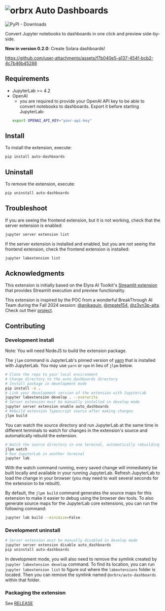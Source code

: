 <!--
{% comment %}
Copyright 2017-2023 Elyra Authors
Copyright 2025 Orange Bricks

Licensed under the Apache License, Version 2.0 (the "License");
you may not use this file except in compliance with the License.
You may obtain a copy of the License at

http://www.apache.org/licenses/LICENSE-2.0

Unless required by applicable law or agreed to in writing, software
distributed under the License is distributed on an "AS IS" BASIS,
WITHOUT WARRANTIES OR CONDITIONS OF ANY KIND, either express or implied.
See the License for the specific language governing permissions and
limitations under the License.
{% endcomment %}
-->

# ![orbrx](https://github.com/user-attachments/assets/99abd1a7-7e99-4d20-b72c-892e0d7804d8) Auto Dashboards

![PyPI - Downloads](https://img.shields.io/pypi/dm/auto-dashboards)

Convert Jupyter notebooks to dashboards in one click and preview side-by-side.

**New in version 0.2.0**: Create Solara dashboards!

https://github.com/user-attachments/assets/f7b040e5-a137-454f-bcb2-4c7b46b45288




## Requirements

- JupyterLab >= 4.2
- OpenAI
    - you are required to provide your OpenAI API key to be able to convert notebooks to dashboards. Export it before starting JupyterLab:
    ```bash
    export OPENAI_API_KEY="your-api-key"
    ```

## Install

To install the extension, execute:

```bash
pip install auto-dashboards
```

## Uninstall

To remove the extension, execute:

```bash
pip uninstall auto-dashboards
```

## Troubleshoot

If you are seeing the frontend extension, but it is not working, check
that the server extension is enabled:

```bash
jupyter server extension list
```

If the server extension is installed and enabled, but you are not seeing
the frontend extension, check the frontend extension is installed:

```bash
jupyter labextension list
```

## Acknowledgments

This extension is initially based on the Elyra AI Toolkit's [Streamlit extension](https://github.com/elyra-ai/streamlit-extension) that provides Streamlit execution and preview functionality.

This extension is inspired by the POC from a wonderful BreakThrough AI Team during the Fall 2024 session: [@anikaguin](https://github.com/anikaguin), [@mpate154](https://github.com/mpate154), [@z3yn3p-alta](https://github.com/z3yn3p-alta). Check out their [project](https://github.com/anikaguin/Axle-Informatics/tree/main).

## Contributing

### Development install

Note: You will need NodeJS to build the extension package.

The `jlpm` command is JupyterLab's pinned version of
[yarn](https://yarnpkg.com/) that is installed with JupyterLab. You may use
`yarn` or `npm` in lieu of `jlpm` below.

```bash
# Clone the repo to your local environment
# Change directory to the auto_dashboards directory
# Install package in development mode
pip install -e .
# Link your development version of the extension with JupyterLab
jupyter labextension develop . --overwrite
# Server extension must be manually installed in develop mode
jupyter server extension enable auto_dashboards
# Rebuild extension Typescript source after making changes
jlpm build
```

You can watch the source directory and run JupyterLab at the same time in different terminals to watch for changes in the extension's source and automatically rebuild the extension.

```bash
# Watch the source directory in one terminal, automatically rebuilding when needed
jlpm watch
# Run JupyterLab in another terminal
jupyter lab
```

With the watch command running, every saved change will immediately be built locally and available in your running JupyterLab. Refresh JupyterLab to load the change in your browser (you may need to wait several seconds for the extension to be rebuilt).

By default, the `jlpm build` command generates the source maps for this extension to make it easier to debug using the browser dev tools. To also generate source maps for the JupyterLab core extensions, you can run the following command:

```bash
jupyter lab build --minimize=False
```

### Development uninstall

```bash
# Server extension must be manually disabled in develop mode
jupyter server extension disable auto_dashboards
pip uninstall auto-dashboards
```

In development mode, you will also need to remove the symlink created by `jupyter labextension develop`
command. To find its location, you can run `jupyter labextension list` to figure out where the `labextensions`
folder is located. Then you can remove the symlink named `@orbrx/auto-dashboards` within that folder.

### Packaging the extension

See [RELEASE](RELEASE.md)
